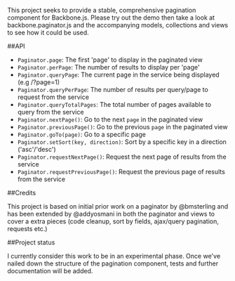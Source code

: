 This project seeks to provide a stable, comprehensive pagination component for Backbone.js. Please try out the demo then take a look at backbone.paginator.js and the accompanying models, collections and views to see how it could be used.

##API

* ```Paginator.page```: The first 'page' to display in the paginated view
* ```Paginator.perPage```: The number of results to display per 'page' 
* ```Paginator.queryPage```: The current page in the service being displayed (e.g /?page=1)
* ```Paginator.queryPerPage```: The number of results per query/page to request from the service
* ```Paginator.queryTotalPages```: The total number of pages available to query from the service
* ```Paginator.nextPage()```: Go to the next `page` in the paginated view
* ```Paginator.previousPage()```: Go to the previous `page` in the paginated view
* ```Paginator.goTo(page)```: Go to a specific page
* ```Paginator.setSort(key, direction)```: Sort by a specific key in a direction ('asc'/'desc')
* ```Paginator.requestNextPage()```: Request the next page of results from the service
* ```Paginator.requestPreviousPage()```: Request the previous page of results from the service


##Credits

This project is based on initial prior work on a paginator by @bmsterling and has been extended by @addyosmani in both the paginator and views to cover a extra pieces (code cleanup, sort by fields, ajax/query pagination, requests etc.)

##Project status

I currently consider this work to be in an experimental phase. Once we've nailed down the structure of the pagination component, tests and further documentation will be added.